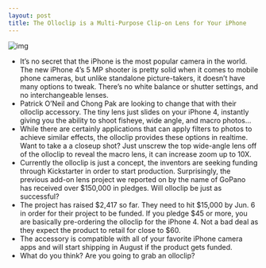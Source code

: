 ```yaml
---
layout: post
title: The Olloclip is a Multi-Purpose Clip-on Lens for Your iPhone
---
```

![img](http://media.idownloadblog.com/wp-content/uploads/2011/05/olloclip.png)
* It’s no secret that the iPhone is the most popular camera in the world. The new iPhone 4’s 5 MP shooter is pretty solid when it comes to mobile phone cameras, but unlike standalone picture-takers, it doesn’t have many options to tweak. There’s no white balance or shutter settings, and no interchangeable lenses.
* Patrick O’Neil and Chong Pak are looking to change that with their olloclip accessory. The tiny lens just slides on your iPhone 4, instantly giving you the ability to shoot fisheye, wide angle, and macro photos…
* While there are certainly applications that can apply filters to photos to achieve similar effects, the olloclip provides these options in realtime. Want to take a a closeup shot? Just unscrew the top wide-angle lens off of the olloclip to reveal the macro lens, it can increase zoom up to 10X.
* Currently the olloclip is just a concept, the inventors are seeking funding through Kickstarter in order to start production. Surprisingly, the previous add-on lens project we reported on by the name of GoPano has received over $150,000 in pledges. Will olloclip be just as successful?
* The project has raised $2,417 so far. They need to hit $15,000 by Jun. 6 in order for their project to be funded. If you pledge $45 or more, you are basically pre-ordering the olloclip for the iPhone 4. Not a bad deal as they expect the product to retail for close to $60.
* The accessory is compatible with all of your favorite iPhone camera apps and will start shipping in August if the product gets funded.
* What do you think? Are you going to grab an olloclip?

